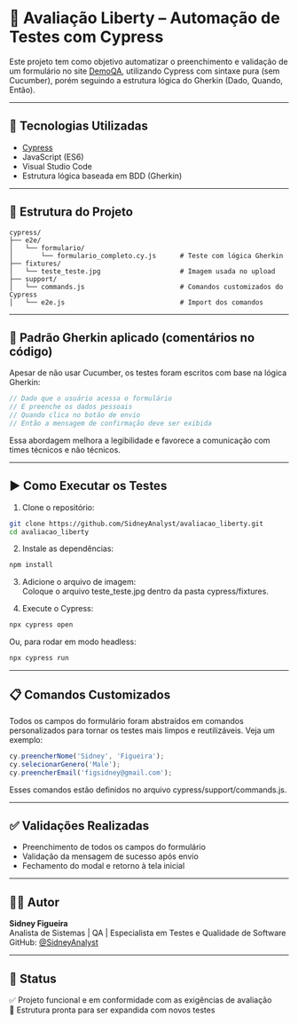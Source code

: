 # 🚀 Avaliação Liberty – Automação de Testes com Cypress

Este projeto tem como objetivo automatizar o preenchimento e validação de um formulário no site [DemoQA](https://demoqa.com/automation-practice-form), utilizando Cypress com sintaxe pura (sem Cucumber), porém seguindo a estrutura lógica do Gherkin (Dado, Quando, Então).

---

## 🧪 Tecnologias Utilizadas

- [Cypress](https://www.cypress.io/)
- JavaScript (ES6)
- Visual Studio Code
- Estrutura lógica baseada em BDD (Gherkin)

---

## 📂 Estrutura do Projeto

```
cypress/
├── e2e/
│   └── formulario/
│       └── formulario_completo.cy.js      # Teste com lógica Gherkin
├── fixtures/
│   └── teste_teste.jpg                    # Imagem usada no upload
├── support/
│   └── commands.js                        # Comandos customizados do Cypress
│   └── e2e.js                             # Import dos comandos
```

---

## 🧠 Padrão Gherkin aplicado (comentários no código)

Apesar de não usar Cucumber, os testes foram escritos com base na lógica Gherkin:

```javascript
// Dado que o usuário acessa o formulário
// E preenche os dados pessoais
// Quando clica no botão de envio
// Então a mensagem de confirmação deve ser exibida
```

Essa abordagem melhora a legibilidade e favorece a comunicação com times técnicos e não técnicos.

---

## ▶️ Como Executar os Testes

1. Clone o repositório:

```bash
git clone https://github.com/SidneyAnalyst/avaliacao_liberty.git
cd avaliacao_liberty
```

2. Instale as dependências:

```bash
npm install
```

3. Adicione o arquivo de imagem:  
Coloque o arquivo teste_teste.jpg dentro da pasta cypress/fixtures.

4. Execute o Cypress:

```bash
npx cypress open
```

Ou, para rodar em modo headless:

```bash
npx cypress run
```

---

## 📋 Comandos Customizados

Todos os campos do formulário foram abstraídos em comandos personalizados para tornar os testes mais limpos e reutilizáveis. Veja um exemplo:

```javascript
cy.preencherNome('Sidney', 'Figueira');
cy.selecionarGenero('Male');
cy.preencherEmail('figsidney@gmail.com');
```

Esses comandos estão definidos no arquivo cypress/support/commands.js.

---

## ✅ Validações Realizadas

- Preenchimento de todos os campos do formulário
- Validação da mensagem de sucesso após envio
- Fechamento do modal e retorno à tela inicial

---

## 🧑‍💻 Autor

**Sidney Figueira**  
Analista de Sistemas | QA | Especialista em Testes e Qualidade de Software  
GitHub: [@SidneyAnalyst](https://github.com/SidneyAnalyst)

---

## 🏁 Status

✅ Projeto funcional e em conformidade com as exigências de avaliação  
📌 Estrutura pronta para ser expandida com novos testes
